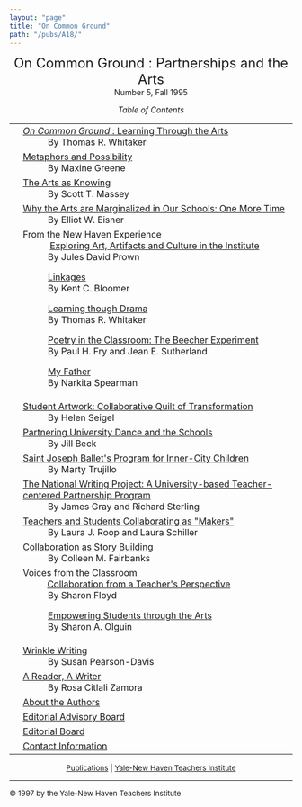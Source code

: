 ```yaml
---
layout: "page"
title: "On Common Ground"
path: "/pubs/A18/"
---
```

<main>
<center><font size="+2">On Common Ground : Partnerships and the Arts
</font><br/>
Number 5, Fall 1995<p>
<i>Table of Contents</i></p></center><p>
<table>
<tbody><tr valign="top"><td align="right">
</td><td><a href="whitaker5.html"><i>On Common Ground</i> : Learning Through
the Arts</a><br/>
<font color="white" style="visibility:hidden;">______</font>By Thomas R. Whitaker
</td></tr><tr valign="top"><td align="right">
</td><td><a href="greene.html">Metaphors and Possibility
</a><br/>
<font color="white" style="visibility:hidden;">______</font>By Maxine Greene
</td></tr><tr valign="top"><td align="right">
</td><td><a href="massey.html">The Arts as Knowing</a><br/>
<font color="white" style="visibility:hidden;">______</font>By Scott T. Massey
</td></tr><tr valign="top"><td align="right">
</td><td><a href="eisner.html">Why the Arts are Marginalized in Our Schools:
One More Time</a><br/>
<font color="white" style="visibility:hidden;">______</font>By Elliot W. Eisner
</td></tr><tr valign="top"><td align="right">
</td><td> From the New Haven Experience
<br/>
<font color="white" style="visibility:hidden;">______</font>
<a href="prown.html">Exploring Art, Artifacts and Culture in the
Institute
</a><br/>
<font color="white" style="visibility:hidden;">______</font>By Jules David Prown
<p>
<font color="white" style="visibility:hidden;">______</font><a href="bloomer.html">Linkages</a><br/>
<font color="white" style="visibility:hidden;">______</font>By Kent C. Bloomer
</p><p>
<font color="white" style="visibility:hidden;">______</font><a href="whitaker5-2.html">Learning though
Drama</a><br/>
<font color="white" style="visibility:hidden;">______</font>By Thomas R. Whitaker
</p><p>
<font color="white" style="visibility:hidden;">______</font><a href="fry.html">Poetry in the Classroom:
The Beecher Experiment</a><br/>
<font color="white" style="visibility:hidden;">______</font>By Paul H. Fry and Jean E. Sutherland
</p><p>
<font color="white" style="visibility:hidden;">______</font><a href="spearman.html">My Father</a><br/>
<font color="white" style="visibility:hidden;">______</font>By Narkita Spearman
</p></td></tr><tr valign="top"><td align="right">
</td><td><a href="seigel.html">Student Artwork: Collaborative Quilt of
Transformation
</a><br/>
<font color="white" style="visibility:hidden;">______</font>By Helen Seigel
</td></tr><tr valign="top"><td align="right">
</td><td><a href="beck.html">Partnering University Dance and the Schools
</a><br/>
<font color="white" style="visibility:hidden;">______</font>By Jill Beck
</td></tr><tr valign="top"><td align="right">
</td><td><a href="trujillo.html">Saint Joseph Ballet's Program for Inner-City
Children
</a><br/>
<font color="white" style="visibility:hidden;">______</font>By  Marty Trujillo
</td></tr><tr valign="top"><td align="right">
</td><td><a href="gray.html">The National Writing Project: A University-based
Teacher-centered Partnership Program
</a><br/>
<font color="white" style="visibility:hidden;">______</font>By James Gray and Richard Sterling
</td></tr><tr valign="top"><td align="right">
</td><td><a href="roop.html">Teachers and Students Collaborating as "Makers"
</a><br/>
<font color="white" style="visibility:hidden;">______</font>By Laura J. Roop and Laura Schiller
</td></tr><tr valign="top"><td align="right">
</td><td><a href="fairbanks.html">Collaboration as Story Building
</a><br/>
<font color="white" style="visibility:hidden;">______</font>By Colleen M. Fairbanks
</td></tr><tr valign="top"><td align="right">
</td><td>Voices from the Classroom
<br/>
<font color="white" style="visibility:hidden;">______</font><a href="floyd.html">Collaboration from a
Teacher's Perspective</a><br/>
<font color="white" style="visibility:hidden;">______</font>By Sharon Floyd
<p>
<font color="white" style="visibility:hidden;">______</font><a href="olguin.html">Empowering Students
through the Arts</a><br/>
<font color="white" style="visibility:hidden;">______</font>By Sharon A. Olguin
</p></td></tr><tr valign="top"><td align="right">
</td><td><a href="pearson-davis.html">Wrinkle Writing
</a><br/>
<font color="white" style="visibility:hidden;">______</font>By Susan Pearson-Davis
</td></tr><tr valign="top"><td align="right">
</td><td><a href="zamora.html">A Reader, A Writer
</a><br/>
<font color="white" style="visibility:hidden;">______</font>By Rosa Citlali Zamora
</td></tr><tr valign="top"><td align="right">
</td><td><a href="aboutauth5.html">
About the Authors
</a>
</td></tr><tr valign="top"><td align="right">
</td><td><a href="eaboard5.html">
Editorial Advisory Board
</a>
</td></tr><tr valign="top"><td align="right">
</td><td><a href="eboard5.html">
Editorial Board</a>
</td></tr><tr valign="top"><td align="right">
</td><td><a href="contact5.html">
Contact Information</a>
</td></tr></tbody></table>
</p>
<center><font size="-1"><a href="..\">Publications</a> | 
<a href="..\..\">Yale-New Haven Teachers
Institute</a></font></center>
<hr/>
<font size="-1">
© 1997 by the Yale-New Haven Teachers Institute
</font>
</main>